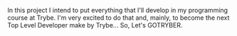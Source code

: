 In this project I intend to put everything that I'll develop in my programming course at Trybe. I'm very excited to do that and, mainly, to become the next Top Level Developer make by Trybe... So, Let's GOTRYBER.
